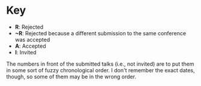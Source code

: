 # Key
* **R**: Rejected
* **~R**: Rejected because a different submission to the same conference was accepted
* **A**: Accepted
* **I**: Invited

The numbers in front of the submitted talks (i.e., not invited) are to put them in some sort of fuzzy chronological order. I don't remember the exact dates, though, so some of them may be in the wrong order.
